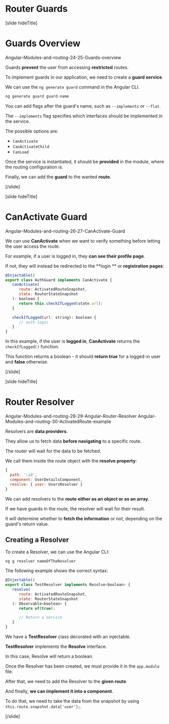 # Router Guards

[slide hideTitle]

# Guards Overview

Angular-Modules-and-routing-24-25-Guards-overview

Guards **prevent** the user from accessing **restricted** routes.

To implement guards in our application, we need to create a **guard service**.

We can use the `ng generate guard` command in the Angular CLI.

```js
ng generate guard guard-name
```

You can add flags after the guard's name, such as `--implements` or `--flat`.

The `--implements` flag specifies which interfaces should be implemented in the service.

The possible options are:
-  `CanActivate`
-  `CanActivateChild`
-  `CanLoad`

Once the service is instantiated, it should be **provided** in the module, where the routing configuration is.

Finally, we can add the **guard** to the wanted **route**.

[/slide]

[slide hideTitle]

# CanActivate Guard

Angular-Modules-and-routing-26-27-CanActivate-Guard

We can use **CanActivate** when we want to verify something before letting the user access the route.

For example, if a user is logged in, they **can see their profile page**.

If not, they will instead be redirected to the **login ** or **registration pages**:

```js
@Injectable()
export class AuthGuard implements CanActivate {
   canActivate(
      route: ActivatedRouteSnapshot,
      state: RouterStateSnapshot
   ): boolean {
      return this.checkIfLogged(state.url);
   }

   checkIfLogged(url: string): boolean {
      // auth logic
   }
}
```

In this example, if the user is **logged in**, **CanActivate** returns the `checkIfLogged()` function.

This function returns a boolean - it should **return true** for a logged-in user and **false** otherwise.

[/slide]

[slide hideTitle]

# Router Resolver

Angular-Modules-and-routing-28-29-Angular-Router-Resolver
Angular-Modules-and-routing-30-ActivatedRoute-example

Resolvers are **data providers**.

They allow us to fetch data **before navigating** to a specific route.

The router will wait for the data to be fetched.

We call them inside the route object with the **resolve property**:

```js
{
  path: ':id',
  component: UserDetailsComponent,
  resolve: { user: UsersResolver }
}
```

We can add resolvers to the **route either as an object or as an array**.

If we have guards in the route, the resolver will wait for their result.

It will determine whether to **fetch the information** or not, depending on the guard's return value.

## Creating a Resolver

To create a Resolver, we can use the Angular CLI:

```
ng g resolver nameOfTheResolver
```

The following example shows the correct syntax:

```js
@Injectable()
export class TestResolver implements Resolve<boolean> {
   resolve(
      route: ActivatedRouteSnapshot,
      state: RouterStateSnapshot
   ): Observable<boolean> {
      return of(true);

      // Return a service
   }
}
```

We have a **TestResolver** class decorated with an injectable.

**TestResolver** implements the **Resolve** interface.

In this case, Resolve will return a boolean.

Once the Resolver has been created, we must provide it in the `app.module` file.

After that, we need to add the Resolver to the **given route**.

And finally, **we can implement it into a component**.

To do that, we need to take the data from the snapshot by using `this.route.snapshot.data['user'];`.

[/slide]
